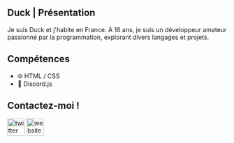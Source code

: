 ## Duck | Présentation

Je suis Duck et j'habite en France. À 16 ans, je suis un développeur amateur passionné par la programmation, explorant divers langages et projets.

## Compétences
  
* 🌐 HTML / CSS
* 🤖 Discord.js

## Contactez-moi !

[<img src='https://cdn.jsdelivr.net/npm/simple-icons@3.0.1/icons/twitter.svg' alt='twitter' height='40'>](https://twitter.com/https://x.com/DuckDev0)  [<img src='https://cdn.jsdelivr.net/npm/simple-icons@3.0.1/icons/icloud.svg' alt='website' height='40'>](http://duckporfolio.xyz/)  
